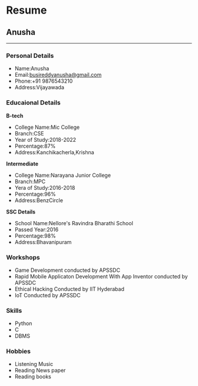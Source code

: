 # Resume

## Anusha
---------------------------
### Personal Details<br>
* Name:Anusha<br>
* Email:busireddyanusha@gmail.com<br>
* Phone:+91 9876543210<br>
* Address:Vijayawada<br>
### Educaional Details<br>

**B-tech**<br>
   - College Name:Mic College<br>
   - Branch:CSE<br>
   - Year of Study:2018-2022<br>
   - Percentage:87%<br>
   - Address:Kanchikacherla,Krishna<br>

**Intermediate**<br>
   - College Name:Narayana Junior College<br>
   - Branch:MPC<br>
   - Yera of Study:2016-2018<br>
   - Percentage:96%<br>
   - Address:BenzCircle<br>
   
**SSC Details**<br>
   - School Name:Nellore's Ravindra Bharathi School<br>
   - Passed Year:2016<br>
   - Percentage:98%<br>
   - Address:Bhavanipuram<br>
### Workshops<br>
 - Game Development conducted by APSSDC<br>
 - Rapid Mobile Applicaton Development With App Inventor conducted by APSSDC<br>
 - Ethical Hacking Conducted by IIT Hyderabad<br>
 - IoT Conducted by APSSDC<br>
### Skills<br>
  - Python<br>
  - C<br>
  - DBMS<br>
### Hobbies<br>
  - Listening Music<br>
  - Reading News paper<br>
  - Reading books<br>


